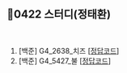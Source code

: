 ## 📘0422 스터디(정태환)
</br>

1. [백준] G4_2638_치즈 [[정답코드](Main_bj_G4_2638_치즈.java)]
2. [백준] G4_5427_불 [[정답코드](Main_bj_G4_5427_불.java)]
